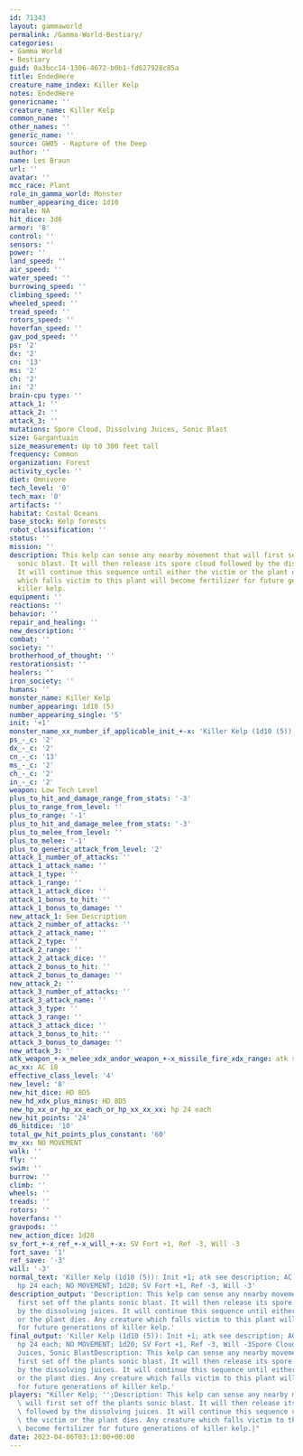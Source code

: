 ```yaml
---
id: 71343
layout: gammaworld
permalink: /Gamma-World-Bestiary/
categories:
- Gamma World
- Bestiary
guid: 0a3bcc14-1306-4672-b0b1-fd627928c85a
title: EndedHere
creature_name_index: Killer Kelp
notes: EndedHere
genericname: ''
creature_name: Killer Kelp
common_name: ''
other_names: ''
generic_name: ''
source: GW05 - Rapture of the Deep
author: ''
name: Les Braun
url: ''
avatar: ''
mcc_race: Plant
role_in_gamma_world: Monster
number_appearing_dice: 1d10
morale: NA
hit_dice: 3d6
armor: '8'
control: ''
sensors: ''
power: ''
land_speed: ''
air_speed: ''
water_speed: ''
burrowing_speed: ''
climbing_speed: ''
wheeled_speed: ''
tread_speed: ''
rotors_speed: ''
hoverfan_speed: ''
gav_pod_speed: ''
ps: '2'
dx: '2'
cn: '13'
ms: '2'
ch: '2'
in: '2'
brain-cpu type: ''
attack_1: ''
attack_2: ''
attack_3: ''
mutations: Spore Cloud, Dissolving Juices, Sonic Blast
size: Gargantuain
size_measurement: Up t0 300 feet tall
frequency: Common
organization: Forest
activity_cycle: ''
diet: Omnivore
tech_level: '0'
tech_max: '0'
artifacts: ''
habitat: Costal Oceans
base_stock: Kelp forests
robot_classification: ''
status: ''
mission: ''
description: This kelp can sense any nearby movement that will first set off the plants
  sonic blast. It will then release its spore cloud followed by the dissolving juices.
  It will continue this sequence until either the victim or the plant dies. Any creature
  which falls victim to this plant will become fertilizer for future generations of
  killer kelp.
equipment: ''
reactions: ''
behavior: ''
repair_and_healing: ''
new_description: ''
combat: ''
society: ''
brotherhood_of_thought: ''
restorationsist: ''
healers: ''
iron_society: ''
humans: ''
monster_name: Killer Kelp
number_appearing: 1d10 (5)
number_appearing_single: '5'
init: '+1'
monster_name_xx_number_if_applicable_init_+-x: 'Killer Kelp (1d10 (5)): Init +1'
ps_-_c: '2'
dx_-_c: '2'
cn_-_c: '13'
ms_-_c: '2'
ch_-_c: '2'
in_-_c: '2'
weapon: Low Tech Level
plus_to_hit_and_damage_range_from_stats: '-3'
plus_to_range_from_level: ''
plus_to_range: '-1'
plus_to_hit_and_damage_melee_from_stats: '-3'
plus_to_melee_from_level: ''
plus_to_melee: '-1'
plus_to_generic_attack_from_level: '2'
attack_1_number_of_attacks: ''
attack_1_attack_name: ''
attack_1_type: ''
attack_1_range: ''
attack_1_attack_dice: ''
attack_1_bonus_to_hit: ''
attack_1_bonus_to_damage: ''
new_attack_1: See Description
attack_2_number_of_attacks: ''
attack_2_attack_name: ''
attack_2_type: ''
attack_2_range: ''
attack_2_attack_dice: ''
attack_2_bonus_to_hit: ''
attack_2_bonus_to_damage: ''
new_attack_2: ''
attack_3_number_of_attacks: ''
attack_3_attack_name: ''
attack_3_type: ''
attack_3_range: ''
attack_3_attack_dice: ''
attack_3_bonus_to_hit: ''
attack_3_bonus_to_damage: ''
new_attack_3: ''
atk_weapon_+-x_melee_xdx_andor_weapon_+-x_missile_fire_xdx_range: atk see description
ac_xx: AC 18
effective_class_level: '4'
new_level: '8'
new_hit_dice: HD 8D5
new_hd_xdx_plus_minus: HD 8D5
new_hp_xx_or_hp_xx_each_or_hp_xx_xx_xx: hp 24 each
new_hit_points: '24'
d6_hitdice: '10'
total_gw_hit_points_plus_constant: '60'
mv_xx: NO MOVEMENT
walk: ''
fly: ''
swim: ''
burrow: ''
climb: ''
wheels: ''
treads: ''
rotors: ''
hoverfans: ''
gravpods: ''
new_action_dice: 1d20
sv_fort_+-x_ref_+-x_will_+-x: SV Fort +1, Ref -3, Will -3
fort_save: '1'
ref_save: '-3'
will: '-3'
normal_text: 'Killer Kelp (1d10 (5)): Init +1; atk see description; AC 18; HD 8D5
  hp 24 each; NO MOVEMENT; 1d20; SV Fort +1, Ref -3, Will -3'
description_output: 'Description: This kelp can sense any nearby movement that will
  first set off the plants sonic blast. It will then release its spore cloud followed
  by the dissolving juices. It will continue this sequence until either the victim
  or the plant dies. Any creature which falls victim to this plant will become fertilizer
  for future generations of killer kelp.'
final_output: 'Killer Kelp (1d10 (5)): Init +1; atk see description; AC 18; HD 8D5
  hp 24 each; NO MOVEMENT; 1d20; SV Fort +1, Ref -3, Will -3Spore Cloud, Dissolving
  Juices, Sonic BlastDescription: This kelp can sense any nearby movement that will
  first set off the plants sonic blast. It will then release its spore cloud followed
  by the dissolving juices. It will continue this sequence until either the victim
  or the plant dies. Any creature which falls victim to this plant will become fertilizer
  for future generations of killer kelp.'
players: "Killer Kelp; '';Description: This kelp can sense any nearby movement that\
  \ will first set off the plants sonic blast. It will then release its spore cloud\
  \ followed by the dissolving juices. It will continue this sequence until either\
  \ the victim or the plant dies. Any creature which falls victim to this plant will\
  \ become fertilizer for future generations of killer kelp.|"
date: 2023-04-06T03:13:00+00:00
---
```

</br>